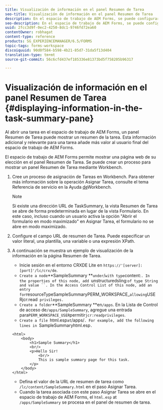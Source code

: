 ```yaml
---
title: Visualización de información en el panel Resumen de Tarea
seo-title: Visualización de información en el panel Resumen de Tarea
description: En el espacio de trabajo de AEM Forms, se puede configurar un panel Resumen de Tarea para resumir la tarea o mostrar cualquier otra página web.
seo-description: En el espacio de trabajo de AEM Forms, se puede configurar un panel Resumen de Tarea para resumir la tarea o mostrar cualquier otra página web.
uuid: 2fcc3d9f-0ec2-4250-8dc1-9746fd72ea60
contentOwner: robhagat
content-type: reference
products: SG_EXPERIENCEMANAGER/6.5/FORMS
topic-tags: forms-workspace
discoiquuid: 90d0f584-b598-4b21-85d7-31da5f13d404
translation-type: tm+mt
source-git-commit: 56c6cfd437ef185336e81373bd5f758205b96317

---
```



# Visualización de información en el panel Resumen de Tarea {#displaying-information-in-the-task-summary-pane}

Al abrir una tarea en el espacio de trabajo de AEM Forms, un panel Resumen de Tarea puede mostrar un resumen de la tarea. Esta información adicional y relevante para una tarea añade más valor al usuario final del espacio de trabajo de AEM Forms.

El espacio de trabajo de AEM Forms permite mostrar una página web de su elección en el panel Resumen de Tarea. Se puede crear un proceso para mostrar un panel Resumen de Tarea mediante Workbench.

1. Cree un proceso de asignación de Tareas en Workbench. Para obtener más información sobre la operación Asignar Tarea, consulte el tema Referencia de servicio en la Ayuda [de](https://help.adobe.com/en_US/AEMForms/6.1/WorkbenchHelp/)Workbench.

   >[!NOTE]
   >
   >Si existe una dirección URL de TaskSummary, la vista Resumen de Tarea se abre de forma predeterminada en lugar de la vista Formulario. En este caso, incluso cuando un usuario activa la opción &quot;Abrir el formulario en modo maximizado&quot; en Asignar Tarea, el formulario no se abre en modo maximizado.

1. Configure el campo URL de resumen de Tarea. Puede especificar un valor literal, una plantilla, una variable o una expresión XPath.
1. A continuación se muestra un ejemplo de visualización de la información en la página Resumen de Tarea.

   * Inicie sesión en el entorno CRXDE Lite en `https://'[server]:[port]'/lc/crx/de`.
   * `Create a node`**SampleSummary **` under `/` with type `content:`. In the properties of this node, add `unstructuredsling:` of type String and value ``. In the Access Control List of this node, add an entry for `resourceTypeSampleSummaryPERM_WORKSPACE_` allowing `USERjcr:read` privileges.`
   * `Create a folder`**SampleSummary **en`/apps`. En la Lista de Control de acceso de`/apps/SampleSummary`, agregue una entrada para`PERM_WORKSPACE_USER`permitir`jcr:readprivileges`.
   * `Create a file `html.esp` at `/apps/`. For example, add the following lines in `SampleSummaryhtml.esp`.`

   ```
   <html>
       <body>
           <h1>Sample Summary</h1>
           <br/>
           <p>Hello Sir!
               <br/>
               This is sample summary page for this task.
           </p>
       </body>
   </html>
   ```

   * Defina el valor de la URL de resumen de tarea como `/lc/content/SampleSummary.html` en el paso Asignar Tarea.
   * Cuando la tarea asociada con este paso Asignar Tarea se abre en el espacio de trabajo de AEM Forms, el `html.esp` at `/apps/SampleSummary` se procesa en el panel de resumen de tarea.
